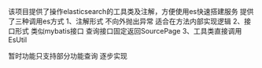 

该项目提供了操作elasticsearch的工具类及注解，方便使用es快速搭建服务
提供了三种调用es方式
1、注解形式 不向外抛出异常 适合在方法内部实现逻辑
2、接口形式 类似mybatis接口 查询接口固定返回SourcePage<T>
3、工具类直接调用 EsUtil

暂时功能只支持部分功能查询 逐步实现